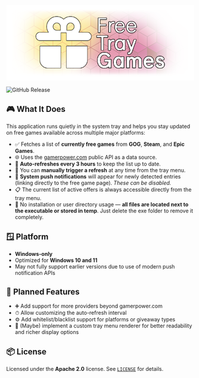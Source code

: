 <p align="center">
  <img src="assets/banner.png" alt="Free Games Tray" />
</p>

![GitHub Release](https://img.shields.io/github/v/release/MrMaxie/free-tray-games?style=for-the-badge&logo=github&label=DOWNLOAD&link=https%3A%2F%2Fgithub.com%2Ftwojuser%2Ftwojrepo%2Freleases%2Flatest)

## 🎮 What It Does

This application runs quietly in the system tray and helps you stay updated on free games available across multiple major platforms:

- ✅ Fetches a list of **currently free games** from **GOG**, **Steam**, and **Epic Games**.
- 🌐 Uses the [gamerpower.com](https://www.gamerpower.com/) public API as a data source.
- 🔁 **Auto-refreshes every 3 hours** to keep the list up to date.
- 🔄 You can **manually trigger a refresh** at any time from the tray menu.
- 🔔 **System push notifications** will appear for newly detected entries (linking directly to the free game page). _These can be disabled._
- 📋 The current list of active offers is always accessible directly from the tray menu.
- 🧹 No installation or user directory usage — **all files are located next to the executable or stored in temp**.
  Just delete the exe folder to remove it completely.

## 🪟 Platform

- **Windows-only**
- Optimized for **Windows 10 and 11**
- May not fully support earlier versions due to use of modern push notification APIs

## 🧭 Planned Features

- ➕ Add support for more providers beyond gamerpower.com
- ⏱ Allow customizing the auto-refresh interval
- ⚙️ Add whitelist/blacklist support for platforms or giveaway types
- 🧪 (Maybe) implement a custom tray menu renderer for better readability and richer display options

## 📦 License

Licensed under the **Apache 2.0** license. See [`LICENSE`](LICENSE.txt) for details.
